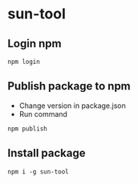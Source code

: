 # sun-tool


## Login npm

```
npm login
```

## Publish package to npm

- Change version in package.json
- Run command

```
npm publish
```

## Install package

```
npm i -g sun-tool
```


